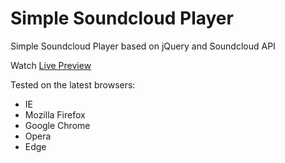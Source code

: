 # Simple Soundcloud Player
Simple Soundcloud Player based on jQuery and Soundcloud API

Watch [Live Preview](https://gregorlaan.github.io/simpleSoundcloudPlayer/)

Tested on the latest browsers:
- IE
- Mozilla Firefox
- Google Chrome
- Opera
- Edge
